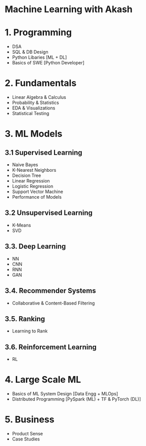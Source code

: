 # Machine Learning with Akash

# 1. Programming
- DSA
- SQL & DB Design
- Python Libaries [ML + DL]
- Basics of SWE [Python Developer]

# 2. Fundamentals
- Linear Algebra & Calculus
- Probability & Statistics
- EDA & Visualizations
- Statistical Testing

# 3. ML Models

## 3.1 Supervised Learning
- Naive Bayes
- K-Nearest Neighbors
- Decision Tree
- Linear Regression
- Logistic Regression
- Support Vector Machine
- Performance of Models

## 3.2 Unsupervised Learning
- K-Means
- SVD

## 3.3. Deep Learning
- NN
- CNN
- RNN
- GAN

## 3.4. Recommender Systems
- Collaborative & Content-Based Filtering

## 3.5. Ranking
- Learning to Rank

## 3.6. Reinforcement Learning
- RL

# 4. Large Scale ML
- Basics of ML System Design [Data Engg + MLOps]
- Distributed Programming [PySpark (ML) + TF & PyTorch (DL)] 

# 5. Business
- Product Sense
- Case Studies
